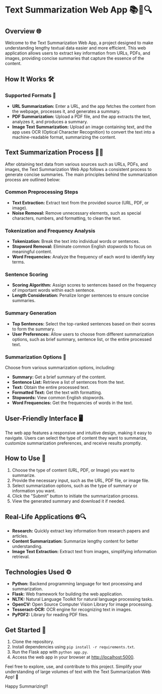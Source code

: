 # Text Summarization Web App 📚🚀🔍

## Overview 🌐
Welcome to the Text Summarization Web App, a project designed to make understanding lengthy textual data easier and more efficient. This web application allows users to extract key information from URLs, PDFs, and images, providing concise summaries that capture the essence of the content.

## How It Works 🛠️
### Supported Formats 🔄
- **URL Summarization:** Enter a URL, and the app fetches the content from the webpage, processes it, and generates a summary.
- **PDF Summarization:** Upload a PDF file, and the app extracts the text, analyzes it, and produces a summary.
- **Image Text Summarization:** Upload an image containing text, and the app uses OCR (Optical Character Recognition) to convert the text into a machine-readable format, summarizing the content.

## Text Summarization Process 📝🔄

After obtaining text data from various sources such as URLs, PDFs, and images, the Text Summarization Web App follows a consistent process to generate concise summaries. The main principles behind the summarization process are outlined below:

### Common Preprocessing Steps
- **Text Extraction:** Extract text from the provided source (URL, PDF, or image).
- **Noise Removal:** Remove unnecessary elements, such as special characters, numbers, and formatting, to clean the text.

### Tokenization and Frequency Analysis
- **Tokenization:** Break the text into individual words or sentences.
- **Stopword Removal:** Eliminate common English stopwords to focus on meaningful content.
- **Word Frequencies:** Analyze the frequency of each word to identify key terms.

### Sentence Scoring
- **Scoring Algorithm:** Assign scores to sentences based on the frequency of important words within each sentence.
- **Length Consideration:** Penalize longer sentences to ensure concise summaries.

### Summary Generation
- **Top Sentences:** Select the top-ranked sentences based on their scores to form the summary.
- **User Preferences:** Allow users to choose from different summarization options, such as brief summary, sentence list, or the entire processed text.

### Summarization Options 📑
Choose from various summarization options, including:
- **Summary:** Get a brief summary of the content.
- **Sentence List:** Retrieve a list of sentences from the text.
- **Text:** Obtain the entire processed text.
- **Formatted Text:** Get the text with formatting.
- **Stopwords:** View common English stopwords.
- **Word Frequencies:** Get the frequencies of words in the text.

## User-Friendly Interface 🖥️
The web app features a responsive and intuitive design, making it easy to navigate. Users can select the type of content they want to summarize, customize summarization preferences, and receive results promptly.

## How to Use 🤔
1. Choose the type of content (URL, PDF, or Image) you want to summarize.
2. Provide the necessary input, such as the URL, PDF file, or image file.
3. Select summarization options, such as the type of summary or information you want.
4. Click the "Submit" button to initiate the summarization process.
5. View the generated summary and download it if needed.

## Real-Life Applications 🌐🔍
- **Research:** Quickly extract key information from research papers and articles.
- **Content Summarization:** Summarize lengthy content for better understanding.
- **Image Text Extraction:** Extract text from images, simplifying information retrieval.

## Technologies Used ⚙️
- **Python:** Backend programming language for text processing and summarization.
- **Flask:** Web framework for building the web application.
- **NLTK:** Natural Language Toolkit for natural language processing tasks.
- **OpenCV:** Open Source Computer Vision Library for image processing.
- **Tesseract-OCR:** OCR engine for recognizing text in images.
- **PyPDF2:** Library for reading PDF files.

## Get Started 🚀
1. Clone the repository.
2. Install dependencies using `pip install -r requirements.txt`.
3. Run the Flask app with `python app.py`.
4. Access the web app in your browser at [http://localhost:5000](http://localhost:5000).

Feel free to explore, use, and contribute to this project. Simplify your understanding of large volumes of text with the Text Summarization Web App! 🚀

Happy Summarizing!!
